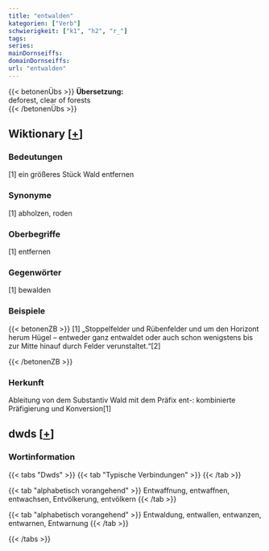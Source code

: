 ```yaml
---
title: "entwalden"
kategorien: ["Verb"]
schwierigkeit: ["k1", "h2", "r_"]
tags:
series:
mainDornseiffs:
domainDornseiffs:
url: "entwalden"
---
```


{{< betonenÜbs >}}
**Übersetzung:**  
deforest, clear of forests  
{{< /betonenÜbs >}}

## Wiktionary [[+](https://de.wiktionary.org/wiki/entwalden)]

### Bedeutungen
[1] ein größeres Stück Wald entfernen  

### Synonyme
[1] abholzen, roden  

### Oberbegriffe
[1] entfernen  

### Gegenwörter
[1] bewalden  

### Beispiele
{{< betonenZB >}}
[1] „Stoppelfelder und Rübenfelder und um den Horizont herum Hügel – entweder ganz entwaldet oder auch schon wenigstens bis zur Mitte hinauf durch Felder verunstaltet.“[2]  

{{< /betonenZB >}}
### Herkunft
Ableitung von dem Substantiv Wald mit dem Präfix ent-: kombinierte Präfigierung und Konversion[1]  



## dwds [[+](https://www.dwds.de/wb/entwalden)]

### Wortinformation
{{< tabs "Dwds" >}}
{{< tab "Typische Verbindungen" >}}
{{< /tab >}}

{{< tab "alphabetisch vorangehend" >}}
Entwaffnung, entwaffnen, entwachsen, Entvölkerung, entvölkern
{{< /tab >}}

{{< tab "alphabetisch vorangehend" >}}
Entwaldung, entwallen, entwanzen, entwarnen, Entwarnung
{{< /tab >}}

{{< /tabs >}}

